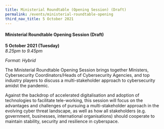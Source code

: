 ```yaml
---
title: Ministerial Roundtable (Opening Session) (Draft)
permalink: /events/ministerial-roundtable-opening
third_nav_title: 5 October 2021
---
```

#### **Ministerial Roundtable Opening Session (Draft)**

**5 October 2021 (Tuesday)**  
*8.25pm to 9.45pm*

*Format: Hybrid*

The Ministerial Roundtable Opening Session brings together Ministers, Cybersecurity Coordinators/Heads of Cybersecurity Agencies, and top industry players to discuss a multi-stakeholder approach to cybersecurity amidst the pandemic.

Against the backdrop of accelerated digitalisation and adoption of technologies to facilitate tele-working, this session will focus on the advantages and challenges of pursuing a multi-stakeholder approach in the evolving cyber threat landscape, as well as how all stakeholders (e.g. government, businesses, international organisations) should cooperate to maintain stability, security and resilience in cyberspace.